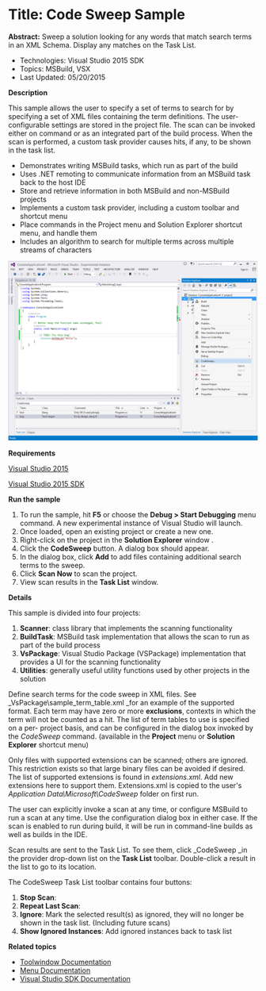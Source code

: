 # Title: Code Sweep Sample
**Abstract:** Sweep a solution looking for any words that match search terms
in an XML Schema. Display any matches on the Task List.

* Technologies: Visual Studio 2015 SDK
* Topics: MSBuild, VSX
* Last Updated: 05/20/2015

**Description**

This sample allows the user to specify a set of terms to search for by
specifying a set of XML files containing the term definitions. The user-
configurable settings are stored in the project file. The scan can be invoked
either on command or as an integrated part of the build process. When the scan
is performed, a custom task provider causes hits, if any, to be shown in the
task list.

  * Demonstrates writing MSBuild tasks, which run as part of the build
  * Uses .NET remoting to communicate information from an MSBuild task back to the host IDE
  * Store and retrieve information in both MSBuild and non-MSBuild projects
  * Implements a custom task provider, including a custom toolbar and shortcut menu
  * Place commands in the Project menu and Solution Explorer shortcut menu, and handle them
  * Includes an algorithm to search for multiple terms across multiple streams of characters

![image](C%23/Example.CodeSweep.png)

**Requirements**

[ Visual Studio 2015 ](http://www.microsoft.com/visualstudio/en-us/try/default.mspx#download)

[ Visual Studio 2015 SDK ](https://www.visualstudio.com/en-us/downloads/visual-studio-2015-downloads-vs.aspx)




**Run the sample**

  1. To run the sample, hit **F5** or choose the **Debug &gt; Start Debugging** menu command. A new experimental instance of Visual Studio will launch.
  2. Once loaded, open an existing project or create a new one.
  3. Right-click on the project in the **Solution Explorer** window .
  4. Click the **CodeSweep** button. A dialog box should appear.
  5. In the dialog box, click **Add** to add files containing additional search terms to the sweep.
  6. Click **Scan Now** to scan the project.
  7. View scan results in the **Task List** window.



**Details**

This sample is divided into four projects:

  1. **Scanner**: class library that implements the scanning functionality
  2. **BuildTask**: MSBuild task implementation that allows the scan to run as part of the build process
  3. **VsPackage**: Visual Studio Package (VSPackage) implementation that provides a UI for the scanning functionality
  4. **Utilities**: generally useful utility functions used by other projects in the solution



Define search terms for the code sweep in XML files. See
_VsPackage\sample_term_table.xml _for an example of the supported format. Each
term may have zero or more **exclusions**, contexts in which the term will not
be counted as a hit. The list of term tables to use is specified on a per-
project basis, and can be configured in the dialog box invoked by the
_CodeSweep_ command. (available in the **Project** menu or **Solution
Explorer** shortcut menu)

Only files with supported extensions can be scanned; others are ignored. This
restriction exists so that large binary files can be avoided if desired. The
list of supported extensions is found in _extensions.xml_. Add new extensions
here to support them. Extensions.xml is copied to the user's _Application
Data\Microsoft\CodeSweep_ folder on first run.

The user can explicitly invoke a scan at any time, or configure MSBuild to run
a scan at any time. Use the configuration dialog box in either case. If the
scan is enabled to run during build, it will be run in command-line builds as
well as builds in the IDE.

Scan results are sent to the Task List. To see them, click _CodeSweep _in the
provider drop-down list on the **Task List** toolbar. Double-click a result in
the list to go to its location.

The CodeSweep Task List toolbar contains four buttons:

  1. **Stop Scan**:
  2. **Repeat Last Scan**:
  3. **Ignore**: Mark the selected result(s) as ignored, they will no longer be shown in the task list. (Including future scans)
  4. **Show Ignored Instances**: Add ignored instances back to task list



**Related topics**

  * [ Toolwindow Documentation ](https://msdn.microsoft.com/en-us/library/bb165390(v=vs.140).aspx)
  * [ Menu Documentation ](https://msdn.microsoft.com/en-us/library/bb165937(v=vs.140).aspx)
  * [ Visual Studio SDK Documentation ](https://msdn.microsoft.com/en-us/library/bb166441(v=vs.140).aspx)
